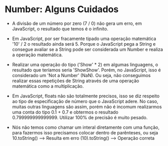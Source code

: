 # Number: Alguns Cuidados

- A divisão de um número por zero (7 / 0) não gera um erro, em JavaScript, o resultado que temos é o infinito.

- Em JavaScript, por ser fracamente tipado uma operação matemática '10' / 2 o resultado ainda será 5. Porque o JavaScript pega a String e consegue
avaliar se a String pode ser considerada um Number e realiza a operação matemática.

- Realizar uma operação do tipo ('Show' * 2) em algumas linguagens, o resultado que teríamos seria 'ShowShow'. Porém, no JavaScript, isso é considerado
um 'Not a Number' (NaN). Ou seja, não conseguimos realizar essas repetições de String através de uma operação matemática como a multiplicação. 

- Em JavaScript, floats não são totalmente precisos, isso se diz respeito ao tipo de especificação de número que o JavaScript adere. No caso, muitas outras
linguagens são assim, porém não é incomum realizarmos uma conta do tipo 0.1 + 0.7 e obtermos o resultado 0.799999999999999. Utilizar 100% de precisão é muito pesado.

- Nós não temos como chamar um interal diretamente com uma função, para fazermos isso precisamos colocar dentro de parênteses, ou seja
    10.toString()   --> Resulta em erro
    (10).toString() --> Operação correta